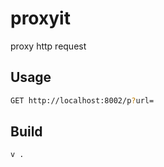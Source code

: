 
# proxyit

proxy http request

## Usage

```sh
GET http://localhost:8002/p?url=
```

## Build

```sh
v .
```
